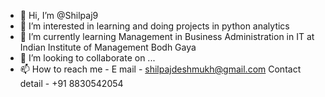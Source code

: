 - 👋 Hi, I’m @Shilpaj9
- 👀 I’m interested in learning and doing projects in python analytics
- 🌱 I’m currently learning Management in Business Administration in IT at Indian Institute of Management Bodh Gaya
- 💞️ I’m looking to collaborate on ...
- 📫 How to reach me - E mail - shilpajdeshmukh@gmail.com
                        Contact detail - +91 8830542054

<!---
Shilpaj9/Shilpaj9 is a ✨ special ✨ repository because its `README.md` (this file) appears on your GitHub profile.
You can click the Preview link to take a look at your changes.
--->
